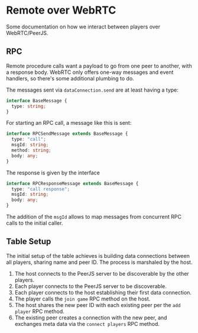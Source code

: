 # Remote over WebRTC

Some documentation on how we interact between players over WebRTC/PeerJS.

## RPC

Remote procedure calls want a payload to go from one peer to another, with a response body. WebRTC only offers one-way messages and event handlers, so there's some additional plumbing to do.

The messages sent via `dataConnection.send` are at least having a type:

```typescript
interface BaseMessage {
  type: string;
}
```

For starting an RPC call, a message like this is sent:

```typescript
interface RPCSendMessage extends BaseMessage {
  type: "call";
  msgId: string;
  method: string;
  body: any;
}
```

The response is given by the interface

```typescript
interface RPCResponseMessage extends BaseMessage {
  type: "call response";
  msgId: string;
  body: any;
}
```

The addition of the `msgId` allows to map messages from concurrent RPC calls to the initial caller.

## Table Setup

The initial setup of the table achieves is building data connections between all players, sharing name and peer ID. The process is marshaled by the host.

1. The host connects to the PeerJS server to be discoverable by the other players.
1. Each player connects to the PeerJS server to be discoverable.
1. Each player connects to the host establishing their first data connection.
1. The player calls the `join game` RPC method on the host.
1. The host shares the new peer ID with each existing peer per the `add player` RPC method.
1. The existing peer creates a connection with the new peer, and exchanges meta data via the `connect players` RPC method.
